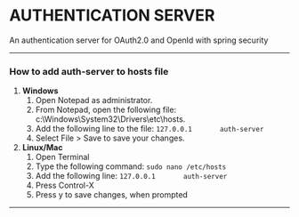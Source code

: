 # AUTHENTICATION SERVER

An authentication server for OAuth2.0 and OpenId with spring security

---

### How to add auth-server to hosts file
1. <b>Windows</b>
    1. Open Notepad as administrator.
    1. From Notepad, open the following file: c:\Windows\System32\Drivers\etc\hosts.
    1. Add the following line to the file:
      `` 127.0.0.1       auth-server ``
    1. Select File > Save to save your changes. 
1. <b>Linux/Mac </b>
    1. Open Terminal
    1. Type the following command:
      `` sudo nano /etc/hosts ``
    1. Add the following line: 
      `` 127.0.0.1       auth-server ``
    1. Press Control-X
    1. Press y to save changes, when prompted
    
***
